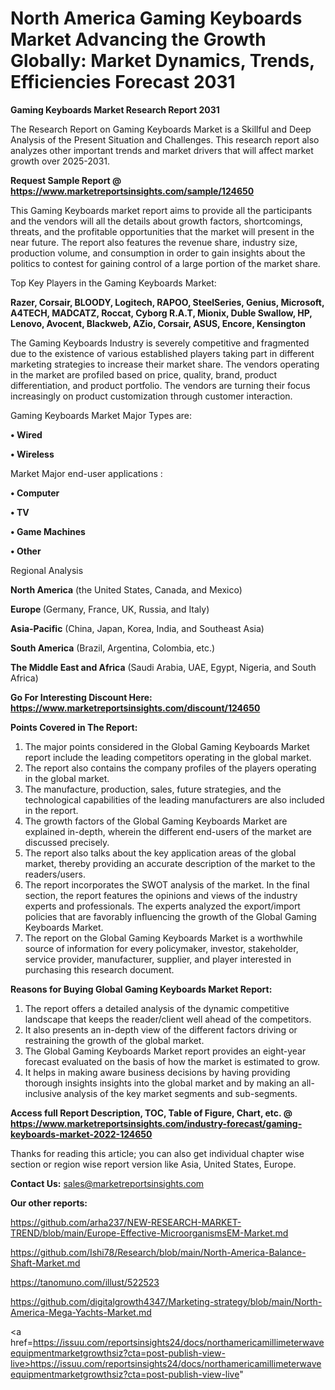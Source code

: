 # North America Gaming Keyboards Market Advancing the Growth Globally: Market Dynamics, Trends, Efficiencies Forecast 2031

<strong>Gaming Keyboards Market Research Report 2031</strong>

The Research Report on Gaming Keyboards Market is a Skillful and Deep Analysis of the Present Situation and Challenges. This research report also analyzes other important trends and market drivers that will affect market growth over 2025-2031.

<strong>Request Sample Report @ <a href=https://www.marketreportsinsights.com/sample/124650>https://www.marketreportsinsights.com/sample/124650</a></strong>

This Gaming Keyboards market report aims to provide all the participants and the vendors will all the details about growth factors, shortcomings, threats, and the profitable opportunities that the market will present in the near future. The report also features the revenue share, industry size, production volume, and consumption in order to gain insights about the politics to contest for gaining control of a large portion of the market share.

Top Key Players in the Gaming Keyboards Market:

<strong>Razer, Corsair, BLOODY, Logitech, RAPOO, SteelSeries, Genius, Microsoft, A4TECH, MADCATZ, Roccat, Cyborg R.A.T, Mionix, Duble Swallow, HP, Lenovo, Avocent, Blackweb, AZio, Corsair, ASUS, Encore, Kensington</strong>

The Gaming Keyboards Industry is severely competitive and fragmented due to the existence of various established players taking part in different marketing strategies to increase their market share. The vendors operating in the market are profiled based on price, quality, brand, product differentiation, and product portfolio. The vendors are turning their focus increasingly on product customization through customer interaction.

Gaming Keyboards Market Major Types are:

<strong>• Wired

• Wireless</strong>

Market Major end-user applications :

<strong>• Computer

• TV

• Game Machines

• Other</strong>

Regional Analysis

</u><strong><b>North America</b></strong> (the United States, Canada, and Mexico)

<strong><b>Europe </b></strong>(Germany, France, UK, Russia, and Italy)

<strong><b>Asia-Pacific</b></strong> (China, Japan, Korea, India, and Southeast Asia)

<strong><b>South America</b></strong> (Brazil, Argentina, Colombia, etc.)

<strong><b>The Middle East and Africa</b></strong> (Saudi Arabia, UAE, Egypt, Nigeria, and South Africa)

<strong>Go For Interesting Discount Here: <a href=https://www.marketreportsinsights.com/discount/124650>https://www.marketreportsinsights.com/discount/124650</a></strong>

<strong>Points Covered in The Report:</strong>
<ol>
  <li>The major points considered in the Global Gaming Keyboards Market report include the leading competitors operating in the global market.</li>
  <li>The report also contains the company profiles of the players operating in the global market.</li>
  <li>The manufacture, production, sales, future strategies, and the technological capabilities of the leading manufacturers are also included in the report.</li>
  <li>The growth factors of the Global Gaming Keyboards Market are explained in-depth, wherein the different end-users of the market are discussed precisely.</li>
  <li>The report also talks about the key application areas of the global market, thereby providing an accurate description of the market to the readers/users.</li>
  <li>The report incorporates the SWOT analysis of the market. In the final section, the report features the opinions and views of the industry experts and professionals. The experts analyzed the export/import policies that are favorably influencing the growth of the Global Gaming Keyboards Market.</li>
  <li>The report on the Global Gaming Keyboards Market is a worthwhile source of information for every policymaker, investor, stakeholder, service provider, manufacturer, supplier, and player interested in purchasing this research document.</li>
</ol>
<strong>Reasons for Buying Global Gaming Keyboards Market Report:</strong>

<ol>
  <li>The report offers a detailed analysis of the dynamic competitive landscape that keeps the reader/client well ahead of the competitors.</li>
  <li>It also presents an in-depth view of the different factors driving or restraining the growth of the global market.</li>
  <li>The Global Gaming Keyboards Market report provides an eight-year forecast evaluated on the basis of how the market is estimated to grow.</li>
  <li>It helps in making aware business decisions by having providing thorough insights insights into the global market and by making an all-inclusive analysis of the key market segments and sub-segments.</li>
</ol>
<strong>Access full Report Description, TOC, Table of Figure, Chart, etc. @ <a href=https://www.marketreportsinsights.com/industry-forecast/gaming-keyboards-market-2022-124650>https://www.marketreportsinsights.com/industry-forecast/gaming-keyboards-market-2022-124650</a></strong>


Thanks for reading this article; you can also get individual chapter wise section or region wise report version like Asia, United States, Europe.

<strong>Contact Us:</strong>
sales@marketreportsinsights.com

<strong>Our other reports:</strong>

<a href=https://github.com/arha237/NEW-RESEARCH-MARKET-TREND/blob/main/Europe-Effective-MicroorganismsEM-Market.md>https://github.com/arha237/NEW-RESEARCH-MARKET-TREND/blob/main/Europe-Effective-MicroorganismsEM-Market.md</a>

<a href=https://github.com/Ishi78/Research/blob/main/North-America-Balance-Shaft-Market.md>https://github.com/Ishi78/Research/blob/main/North-America-Balance-Shaft-Market.md</a>

<a href=https://tanomuno.com/illust/522523>https://tanomuno.com/illust/522523</a>

<a href=https://github.com/digitalgrowth4347/Marketing-strategy/blob/main/North-America-Mega-Yachts-Market.md>https://github.com/digitalgrowth4347/Marketing-strategy/blob/main/North-America-Mega-Yachts-Market.md</a>

<a href=https://issuu.com/reportsinsights24/docs/northamericamillimeterwaveequipmentmarketgrowthsiz?cta=post-publish-view-live>https://issuu.com/reportsinsights24/docs/northamericamillimeterwaveequipmentmarketgrowthsiz?cta=post-publish-view-live</a>"
